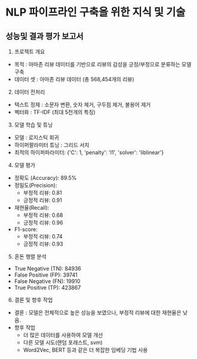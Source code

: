 # NLP 파이프라인 구축을 위한 지식 및 기술

## 성능및 결과 평가 보고서

1. 프로젝트 개요
- 목적 : 아마존 리뷰 데이터를 기반으로 리뷰의 감성을 긍정/부정으로 분류하는 모델 구축
- 데이터 셋 : 아마존 리뷰 데이터 (총 568,454개의 리뷰)

2. 데이터 전처리
- 텍스트 정제 : 소문자 변환, 숫자 제거, 구두점 제거, 불용어 제거
- 벡터화 : TF-IDF (최대 5천개의 특징)

3. 모델 학습 및 튜닝
- 모델 : 로지스틱 회귀
- 하이퍼팔라미터 튜닝 : 그리드 서치
- 최적의 하이퍼파라미터: {'C': 1, 'penalty': 'l1', 'solver': 'liblinear'}

4. 모델 평가
- 정확도 (Accuracy): 89.5%
- 정밀도(Precision):
    * 부정적 리뷰: 0.81
    * 긍정적 리뷰: 0.91
- 재현율(Recall):
    * 부정적 리뷰: 0.68
    * 긍정적 리뷰: 0.96
- F1-score:
    * 부정적 리뷰: 0.74
    * 긍정적 리뷰: 0.93

5. 혼돈 행렬 분석
- True Negative (TN): 84936
- False Positive (FP): 39741
- False Negative (FN): 19910
- True Positive (TP): 423867

6. 결론 및 향후 작업
- 결론 : 모델은 전체적으로 높은 성능을 보였으나, 부정적 리뷰에 대한 재현율은 낮음.
- 향후 작업 
    * 더 많은 데이터를 사용하여 모델 개선
    * 다른 모델 시도(랜덤 포레스트, svm)
    * Word2Vec, BERT 등과 같은 더 복잡한 임베딩 기법 사용

## 